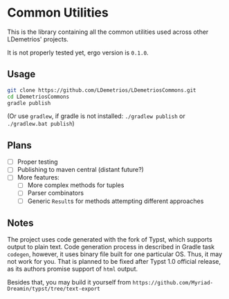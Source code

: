 # Common Utilities

This is the library containing all the common utilities used across
other LDemetrios' projects. 

It is not properly tested yet, ergo version is `0.1.0`.

## Usage

```bash
git clone https://github.com/LDemetrios/LDemetriosCommons.git
cd LDemetriosCommons
gradle publish
```

(Or use `gradlew`, if gradle is not installed: `./gradlew publish` or `./gradlew.bat publish`)

## Plans

- [ ] Proper testing
- [ ] Publishing to maven central (distant future?)
- [ ] More features: 
  - [ ] More complex methods for tuples
  - [ ] Parser combinators
  - [ ] Generic `Result`s for methods attempting different approaches

## Notes

The project uses code generated with the fork of Typst, which supports output to plain text. 
Code generation process in described in Gradle task `codegen`, however, it uses binary file built for one particular OS.
Thus, it may not work for you.
That is planned to be fixed after Typst 1.0 official release, as its authors promise support of `html` output.

Besides that, you may build it yourself from `https://github.com/Myriad-Dreamin/typst/tree/text-export`
